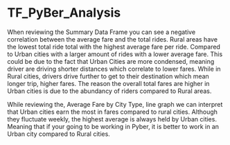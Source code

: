 # TF_PyBer_Analysis

When reviewing the Summary Data Frame you can see a negative correlation between the average fare and the total rides. Rural areas have the lowest total ride total with the highest average fare per ride. Compared to Urban cities with a larger amount of rides with a lower average fare. This could be due to the fact that Urban Cities are more condensed, meaning driver are driving shorter distances which correlate to lower fares. While in Rural cities, drivers drive further to get to their destination which mean longer trip, higher fares. The reason the overall total fares are higher in Urban cities is due to the abundancy of riders compared to Rural areas. 

While reviewing the, Average Fare by City Type, line graph we can interpret that Urban cities earn the most in fares compared to rural cities. Although they fluctuate weekly, the highest average is always held by Urban cities. Meaning that if your going to be working in Pyber, it is better to work in an Urban city compared to Rural cities. 
